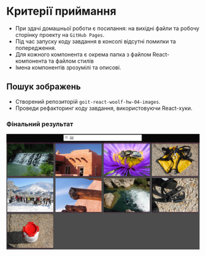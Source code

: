 # Критерії приймання

- При здачі домашньої роботи є посилання: на вихідні файли та робочу сторінку
  проекту на `GitHub Pages`.
- Під час запуску коду завдання в консолі відсутні помилки та попередження.
- Для кожного компонента є окрема папка з файлом React-компонента та файлом
  стилів
- Імена компонентів зрозумілі та описові.

## Пошук зображень

- Створений репозиторій `goit-react-woolf-hw-04-images`.
- Проведи рефакторинг коду завдання, використовуючи React-хуки.

### Фінальний результат

![screencapture](./assets/final%20result.jpg)
